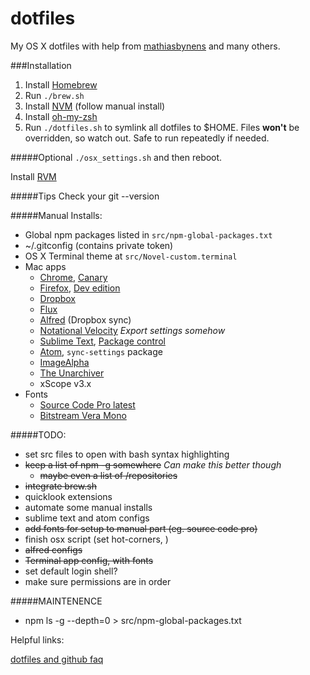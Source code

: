 # dotfiles
My OS X dotfiles with help from [mathiasbynens](https://github.com/mathiasbynens/dotfiles) and many others.

###Installation
1. Install [Homebrew](http://brew.sh/)
2. Run `./brew.sh`
2. Install [NVM](https://github.com/creationix/nvm) (follow manual install)
4. Install [oh-my-zsh](https://github.com/robbyrussell/oh-my-zsh)
5. Run `./dotfiles.sh` to symlink all dotfiles to $HOME. Files **won't** be overridden, so watch out. Safe to run repeatedly if needed.

#####Optional
`./osx_settings.sh` and then reboot.

Install [RVM](https://rvm.io/)

#####Tips
Check your git --version

#####Manual Installs:
* Global npm packages listed in `src/npm-global-packages.txt`
* ~/.gitconfig (contains private token)
* OS X Terminal theme at `src/Novel-custom.terminal`
* Mac apps
	* [Chrome](https://www.google.com/chrome/), [Canary](https://www.google.com/chrome/browser/canary.html)
	* [Firefox](https://www.mozilla.org/en-US/firefox/new/), [Dev edition](https://www.mozilla.org/en-US/firefox/developer/)
	* [Dropbox](https://www.dropbox.com/downloading)
	* [Flux](https://justgetflux.com/news/pages/macquickstart/)
	* [Alfred](https://www.alfredapp.com/) (Dropbox sync)
	* [Notational Velocity](http://notational.net/) _Export settings somehow_
	* [Sublime Text](http://www.sublimetext.com/3), [Package control](https://packagecontrol.io/installation)
	* [Atom](https://atom.io/), `sync-settings` package
	* [ImageAlpha](https://pngmini.com/)
	* [The Unarchiver](http://wakaba.c3.cx/s/apps/unarchiver)
	* xScope v3.x
* Fonts
	* [Source Code Pro latest](https://github.com/adobe-fonts/source-code-pro/releases/latest)
	* [Bitstream Vera Mono](http://ftp.gnome.org/pub/GNOME/sources/ttf-bitstream-vera/1.10/)


#####TODO:
* set src files to open with bash syntax highlighting
* ~~keep a list of npm -g somewhere~~ _Can make this better though_
	* ~~maybe even a list of /repositories~~
* ~~integrate brew.sh~~
* quicklook extensions
* automate some manual installs
* sublime text and atom configs
* ~~add fonts for setup to manual part (eg. source code pro)~~
* finish osx script (set hot-corners, )
* ~~alfred configs~~
* ~~Terminal app config, with fonts~~
* set default login shell?
* make sure permissions are in order

#####MAINTENENCE
* npm ls -g --depth=0 > src/npm-global-packages.txt

Helpful links:

[dotfiles and github faq](https://dotfiles.github.io/)
